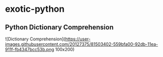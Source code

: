# exotic-python


## Python Dictionary Comprehension
![Dictionary Comprehension](https://user-images.githubusercontent.com/20127375/81503402-559bfa00-92db-11ea-911f-fb4347bcc53b.png 100x200)
